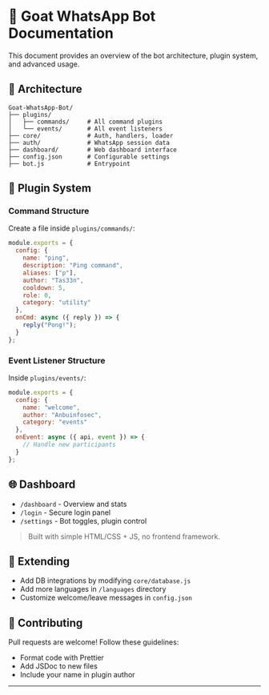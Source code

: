 
# 📖 Goat WhatsApp Bot Documentation

This document provides an overview of the bot architecture, plugin system, and advanced usage.

## 🧠 Architecture

```
Goat-WhatsApp-Bot/
├── plugins/
│   ├── commands/     # All command plugins
│   └── events/       # All event listeners
├── core/             # Auth, handlers, loader
├── auth/             # WhatsApp session data
├── dashboard/        # Web dashboard interface
├── config.json       # Configurable settings
├── bot.js            # Entrypoint
```

## 🔌 Plugin System

### Command Structure

Create a file inside `plugins/commands/`:

```js
module.exports = {
  config: {
    name: "ping",
    description: "Ping command",
    aliases: ["p"],
    author: "Tas33n",
    cooldown: 5,
    role: 0,
    category: "utility"
  },
  onCmd: async ({ reply }) => {
    reply("Pong!");
  }
};
```

### Event Listener Structure

Inside `plugins/events/`:

```js
module.exports = {
  config: {
    name: "welcome",
    author: "Anbuinfosec",
    category: "events"
  },
  onEvent: async ({ api, event }) => {
    // Handle new participants
  }
};
```

## 🌐 Dashboard

- `/dashboard` - Overview and stats
- `/login` - Secure login panel
- `/settings` - Bot toggles, plugin control

> Built with simple HTML/CSS + JS, no frontend framework.

## 🧩 Extending

- Add DB integrations by modifying `core/database.js`
- Add more languages in `/languages` directory
- Customize welcome/leave messages in `config.json`

## 📄 Contributing

Pull requests are welcome! Follow these guidelines:
- Format code with Prettier
- Add JSDoc to new files
- Include your name in plugin author

---
